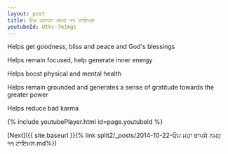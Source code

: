 ```yaml
---
layout: post
title: ਓਮ ਪਸਾਯਾ ਨਮਹ ੧੧ ਟਾਇਮਸ
youtubeId: Utkc-7m1mgs
---
```

 
 
Helps get goodness, bliss and peace and God's blessings
 
Helps remain focused, help generate inner energy 
 
Helps boost physical and mental health 
 
Helps remain grounded and generates a sense of gratitude towards the greater power 
 
Helps reduce bad karma
 
 
 
 


{% include youtubePlayer.html id=page.youtubeId %}
 
[Next]({{ site.baseurl }}{% link  split2/_posts/2014-10-22-ਓਮ ਮਹਾ ਥਾਪਸੇ ਨਮਹ ੧੧ ਟਾਇਮਸ.md%})
 

